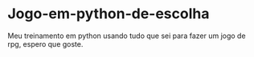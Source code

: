 # Jogo-em-python-de-escolha
Meu treinamento em python usando tudo que sei para fazer um jogo de rpg, espero que goste.
